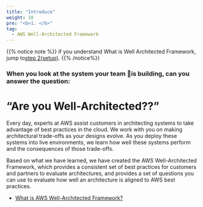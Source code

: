 ```yaml
---
title: "Introduce"
weight: 10
pre: "<b>1. </b>"
tag:
  - AWS Well-Architected Framework
---
```


{{% notice note %}}
if you understand What is Well Architected Framework, jump to[step 2(setup)](/setup).
{{% /notice%}}


### When you look at the system your team is building, can you answer the question:

# “Are you Well-Architected??”


Every day, experts at AWS assist customers in architecting systems to take advantage of best practices in the cloud. We work with you on making architectural trade-offs as your designs evolve. As you deploy these systems into live environments, we learn how well these systems perform and the consequences of those trade-offs.

Based on what we have learned, we have created the AWS Well-Architected Framework, which provides a consistent set of best practices for customers and partners to evaluate architectures, and provides a set of questions you can use to evaluate how well an architecture is aligned to AWS best practices.

- [What is AWS Well-Architected Framework?](/introduction/framework)
